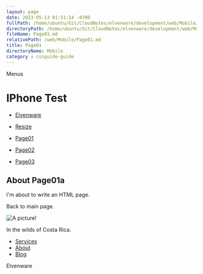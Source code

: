 ```yaml
---
layout: page
date: 2023-05-13 01:51:14 -0700
fullPath: /home/ubuntu/Git/CloudNotes/elvenware/development/web/Mobile/Page01.md
directoryPath: /home/ubuntu/Git/CloudNotes/elvenware/development/web/Mobile
fileName: Page01.md
relativePath: /web/Mobile/Page01.md
title: Page01
directoryName: Mobile
category : cssguide-guide
---
```


Menus

IPhone Test
===========

-   [Elvenware](../index.html)
-   [Resize](#)

-   [Page01](Page01.html)
-   [Page02](Page02.html)
-   [Page03](Page03.html)

About Page01a
-------------

I'm about to write an HTML page.

Back to main page.

![A picture!](../../../Art/photos/CostaRica/images/temp01/IMG_0929s.png)

In the wilds of Costa Rica.

-   [Services](services.html)
-   [About](about.html)
-   [Blog](blog.html)

Elvenware
